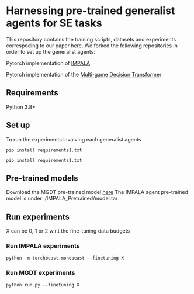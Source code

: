 # Harnessing pre-trained generalist agents for SE tasks
This repository contains the training scripts, datasets and experiments correspoding to our paper here. We forked the following repositories 
in order to set up the generalist agents:

Pytorch implementation of [IMPALA](https://github.com/facebookresearch/torchbeast.git)

Pytorch implementation of the [Multi-game Decision Transformer](https://github.com/etaoxing/multigame-dt.git)

## Requirements
Python 3.8+

## Set up
To run the experiments involving each generalist agents

`pip install requirements1.txt`

`pip install requirements1.txt`

## Pre-trained models
 Download the MGDT pre-trained model [here](gs://rl-infra-public/multi_game_dt/checkpoint_38274228.pkl)
 The IMPALA agent pre-trained model is under ./IMPALA_Pretrained/model.tar

## Run experiments 
X can be 0, 1 or 2 w.r.t the fine-tuning data budgets
### Run IMPALA experiments
 `python -m torchbeast.monobeast --finetuning X`


 ### Run MGDT experiments
 `python run.py --finetuning X`